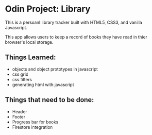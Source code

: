 # Odin Project: Library

This is a persoanl library tracker built with HTML5, CSS3, and vanilla Javascript.

This app allows users to keep a record of books they have read in thier browser's local storage.

## Things Learned:
- objects and object prototypes in javascript
- css grid
- css filters
- generating html with javascript

## Things that need to be done:
- Header
- Footer
- Progress bar for books
- Firestore integration